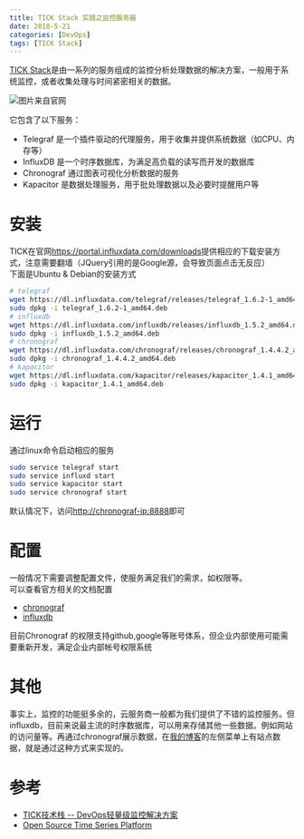 ```yaml
---
title: TICK Stack 实践之监控服务器
date: 2018-5-21
categories: [DevOps]
tags: [TICK Stack]
---
```


[TICK Stack](https://www.influxdata.com/time-series-platform/)是由一系列的服务组成的监控分析处理数据的解决方案，一般用于系统监控，或者收集处理与时间紧密相关的数据。    

![图片来自官网](https://2bjee8bvp8y263sjpl3xui1a-wpengine.netdna-ssl.com/wp-content/uploads/Tick-Stack-Complete.png)

它包含了以下服务：   
- Telegraf 是一个插件驱动的代理服务，用于收集并提供系统数据（如CPU、内存等）
- InfluxDB 是一个时序数据库，为满足高负载的读写而开发的数据库
- Chronograf 通过图表可视化分析数据的服务
- Kapacitor 是数据处理服务，用于批处理数据以及必要时提醒用户等

<!-- more -->

# 安装
TICK在官网<https://portal.influxdata.com/downloads>提供相应的下载安装方式，注意需要翻墙（JQuery引用的是Google源，会导致页面点击无反应）    
下面是Ubuntu & Debian的安装方式     
```bash
# telegraf
wget https://dl.influxdata.com/telegraf/releases/telegraf_1.6.2-1_amd64.deb
sudo dpkg -i telegraf_1.6.2-1_amd64.deb
# influxdb
wget https://dl.influxdata.com/influxdb/releases/influxdb_1.5.2_amd64.deb
sudo dpkg -i influxdb_1.5.2_amd64.deb
# chronograf
wget https://dl.influxdata.com/chronograf/releases/chronograf_1.4.4.2_amd64.deb
sudo dpkg -i chronograf_1.4.4.2_amd64.deb
# kapacitor
wget https://dl.influxdata.com/kapacitor/releases/kapacitor_1.4.1_amd64.deb
sudo dpkg -i kapacitor_1.4.1_amd64.deb
```

# 运行
通过linux命令启动相应的服务    
```bash
sudo service telegraf start
sudo service influxd start
sudo service kapacitor start
sudo service chronograf start
```
默认情况下，访问<http://chronograf-ip:8888>即可    

# 配置
一般情况下需要调整配置文件，使服务满足我们的需求，如权限等。    
可以查看官方相关的文档配置    

- [chronograf](https://docs.influxdata.com/chronograf/v1.4/introduction/getting-started/)   
- [influxdb](https://docs.influxdata.com/influxdb/v1.5/)    

目前Chronograf 的权限支持github,google等账号体系，但企业内部使用可能需要重新开发，满足企业内部帐号权限系统  

# 其他   
事实上，监控的功能挺多余的，云服务商一般都为我们提供了不错的监控服务。但influxdb，目前来说最主流的时序数据库，可以用来存储其他一些数据。例如网站的访问量等。再通过chronograf展示数据，在[我的博客](https://jiangtj.gitlab.io/)的左侧菜单上有站点数据，就是通过这种方式来实现的。      

# 参考
- [TICK技术栈 -- DevOps轻量级监控解决方案](https://blog.csdn.net/lin_credible/article/details/60579738)  
- [Open Source Time Series Platform](https://www.influxdata.com/time-series-platform/)  
 
